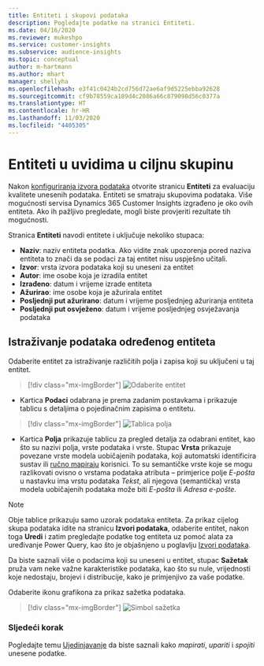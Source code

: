 ```yaml
---
title: Entiteti i skupovi podataka
description: Pogledajte podatke na stranici Entiteti.
ms.date: 04/16/2020
ms.reviewer: mukeshpo
ms.service: customer-insights
ms.subservice: audience-insights
ms.topic: conceptual
author: m-hartmann
ms.author: mhart
manager: shellyha
ms.openlocfilehash: e3f41c0424b2cd756d72ae6af9d5225ebba92628
ms.sourcegitcommit: cf9b78559ca189d4c2086a66c879098d56c0377a
ms.translationtype: HT
ms.contentlocale: hr-HR
ms.lasthandoff: 11/03/2020
ms.locfileid: "4405305"
---
```

# <a name="entities-in-audience-insights"></a>Entiteti u uvidima u ciljnu skupinu

Nakon [konfiguriranja izvora podataka](data-sources.md) otvorite stranicu **Entiteti** za evaluaciju kvalitete unesenih podataka. Entiteti se smatraju skupovima podataka. Više mogućnosti servisa Dynamics 365 Customer Insights izgrađeno je oko ovih entiteta. Ako ih pažljivo pregledate, mogli biste provjeriti rezultate tih mogućnosti.

Stranica **Entiteti** navodi entitete i uključuje nekoliko stupaca:

- **Naziv**: naziv entiteta podatka. Ako vidite znak upozorenja pored naziva entiteta to znači da se podaci za taj entitet nisu uspješno učitali.
- **Izvor**: vrsta izvora podataka koji su uneseni za entitet
- **Autor**: ime osobe koja je izradila entitet
- **Izrađeno**: datum i vrijeme izrade entiteta
- **Ažurirao**: ime osobe koja je ažurirala entitet
- **Posljednji put ažurirano**: datum i vrijeme posljednjeg ažuriranja entiteta
- **Posljednji put osvježeno**: datum i vrijeme posljednjeg osvježavanja podataka

## <a name="exploring-a-specific-entitys-data"></a>Istraživanje podataka određenog entiteta

Odaberite entitet za istraživanje različitih polja i zapisa koji su uključeni u taj entitet.

> [!div class="mx-imgBorder"]
> ![Odaberite entitet](media/data-manager-entities-data.png "Odaberite entitet")

- Kartica **Podaci** odabrana je prema zadanim postavkama i prikazuje tablicu s detaljima o pojedinačnim zapisima o entitetu.

> [!div class="mx-imgBorder"]
> ![Tablica polja](media/data-manager-entities-fields.PNG "Tablica polja")

- Kartica **Polja** prikazuje tablicu za pregled detalja za odabrani entitet, kao što su nazivi polja, vrste podataka i vrste. Stupac **Vrsta** prikazuje povezane vrste modela uobičajenih podataka, koji automatski identificira sustav ili [ručno mapiraju](map-entities.md) korisnici. To su semantičke vrste koje se mogu razlikovati ovisno o vrstama podataka atributa – primjerice polje *E-pošta* u nastavku ima vrstu podataka *Tekst*, ali njegova (semantička) vrsta modela uobičajenih podataka može biti *E-pošta* ili *Adresa e-pošte*.

> [!NOTE]
> Obje tablice prikazuju samo uzorak podataka entiteta. Za prikaz cijelog skupa podataka idite na stranicu **Izvori podataka**, odaberite entitet, nakon toga **Uredi** i zatim pregledajte podatke tog entiteta uz pomoć alata za uređivanje Power Query, kao što je objašnjeno u poglavlju [Izvori podataka](data-sources.md).

Da biste saznali više o podacima koji su uneseni u entitet, stupac **Sažetak** pruža vam neke važne karakteristike podataka, kao što su nule, vrijednosti koje nedostaju, brojevi i distribucije, kako je primjenjivo za vaše podatke.

Odaberite ikonu grafikona za prikaz sažetka podataka.

> [!div class="mx-imgBorder"]
> ![Simbol sažetka](media/data-manager-entities-summary.png "Tablica sažetka podataka")

### <a name="next-step"></a>Sljedeći korak

Pogledajte temu [Ujedinjavanje](data-unification.md) da biste saznali kako *mapirati*, *upariti* i *spojiti* unesene podatke.
